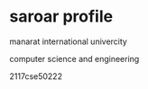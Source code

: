 # saroar profile


manarat international univercity

computer science and engineering

2117cse50222
